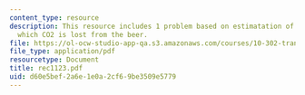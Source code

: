 ```yaml
---
content_type: resource
description: This resource includes 1 problem based on estimatation of the rate at
  which CO2 is lost from the beer.
file: https://ol-ocw-studio-app-qa.s3.amazonaws.com/courses/10-302-transport-processes-fall-2004/d60e5bef2a6e1e0a2cf69be3509e5779_rec1123.pdf
file_type: application/pdf
resourcetype: Document
title: rec1123.pdf
uid: d60e5bef-2a6e-1e0a-2cf6-9be3509e5779
---
```

